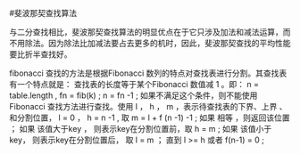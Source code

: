 #斐波那契查找算法

与二分查找相比，斐波那契查找算法的明显优点在于它只涉及加法和减法运算，而不用除法。因为除法比加减法要占去更多的机时，因此，斐波那契查找的平均性能要比折半查找好。

fibonacci 查找的方法是根据Fibonacci 数列的特点对查找表进行分割。其查找表有一个特点就是： 查找表的长度等于某个Fibonacci 数值减   1 。即：
n = table.length  , fn = fib(k) ;  n = fn -1 ;
如果不满足这个条件，则不能使用Fibonacci 查找方法进行查找。使用 l ， h ， m ，表示待查找表的下界、上界 、 和分割位置， l = 0 ， h = n -1 ,
取  m = l + f (n -1) -1 ; 
如果 相等 ，则返回该位置 ；
如果 该值大于key ， 则表示key在分割位置前，取 h = m ;
如果 该值小于key， 则表示key在分割位置后， 取 l = m ；
直到 l >= h   或者 f(n-1) = 0 ;


